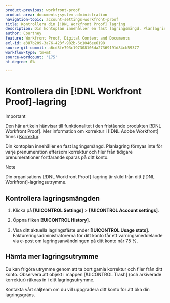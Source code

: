 ```yaml
---
product-previous: workfront-proof
product-area: documents;system-administration
navigation-topic: account-settings-workfront-proof
title: Kontrollera din [!DNL Workfront Proof] lagring
description: Din kontoplan innehåller en fast lagringsmängd. Planlagring förnyas inte för varje prenumeration eftersom korrektur och filer från tidigare prenumerationer fortfarande sparas på ditt konto.
author: Courtney
feature: Workfront Proof, Digital Content and Documents
exl-id: e387b209-3a76-423f-982b-6c1046ee6198
source-git-commit: a6cd3fe793c197308105da27369191d84cb59377
workflow-type: tm+mt
source-wordcount: '175'
ht-degree: 0%

---
```


# Kontrollera din [!DNL Workfront Proof]-lagring

>[!IMPORTANT]
>
>Den här artikeln hänvisar till funktionalitet i den fristående produkten [!DNL Workfront Proof]. Mer information om korrektur i [!DNL Adobe Workfront] finns i [Korrektur](../../../review-and-approve-work/proofing/proofing.md).

Din kontoplan innehåller en fast lagringsmängd. Planlagring förnyas inte för varje prenumeration eftersom korrektur och filer från tidigare prenumerationer fortfarande sparas på ditt konto.

>[!NOTE]
>
>Din organisations [!DNL Workfront Proof]-lagring är skild från ditt [!DNL Workfront]-lagringsutrymme.

## Kontrollera lagringsmängden

1. Klicka på **[!UICONTROL Settings]** > **[!UICONTROL Account settings]**.

1. Öppna fliken **[!UICONTROL History]**.
1. Visa ditt aktuella lagringsfäste under **[!UICONTROL Usage stats]**.
Faktureringsadministratörerna för ditt konto får ett varningsmeddelande via e-post om lagringsanvändningen på ditt konto når 75 %.

## Hämta mer lagringsutrymme

Du kan frigöra utrymme genom att ta bort gamla korrektur och filer från ditt konto. Observera att objekt i mappen [!UICONTROL Trash] (och arkiverade korrektur) räknas in i ditt lagringsutrymme.

Kontakta vårt säljteam om du vill uppgradera ditt konto för att öka din lagringsgräns.
